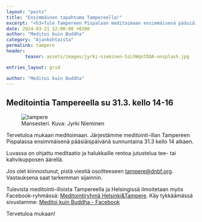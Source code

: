 ```yaml
---
layout: "posts"
title: "Ensimmäinen tapahtuma Tampereella!"
excerpt: "<h3>Tule Tampereen Pispalaan meditoimaan ensimmäisenä pääsiäispäivänä.</h3>"
date: 2024-03-21 12:00:00 +0200
author: "Meditoi kuin Buddha"
category: "Ajankohtaista"
permalink: tampere
header: 
       teaser: assets/images/jyrki-nieminen-5zLhWqntDQA-unsplash.jpg

entries_layout: grid

author: "Meditoi kuin Buddha"
---
```


<h2>Meditointia Tampereella su 31.3. kello 14-16</h2>

<figure>
<img src="assets/images/jyrki-nieminen-5zLhWqntDQA-unsplash.jpg" alt="tampere">
<figcaption> Mansesteri. Kuva: Jyrki Nieminen</figcaption>
</figure>

Tervetuloa mukaan meditoimaan. Järjestämme meditointi-illan Tampereen Pispalassa ensimmäisenä pääsiäispäivänä sunnuntaina 31.3 kello 14 alkaen.

Luvassa on ohjattu meditaatio ja halukkaille rentoa jutustelua tee- tai kahvikupposen äärellä.

Jos olet kiinnostunut, pistä viestiä osoitteeseen tampere@dnbf.org. Vastauksena saat tarkemman sijainnin.

Tulevista meditointi-illoista Tampereella ja Helsingissä ilmoitetaan myös Facebook-ryhmässä: <a href="https://www.facebook.com/groups/416251517754820">Meditointiryhmä Helsinki&Tampere</a>.
Käy tykkäämässä sivustamme: <a href="https://www.facebook.com/profile.php?id=61555870603768">Meditoi kuin Buddha - Facebook</a>

Tervetuloa mukaan!
